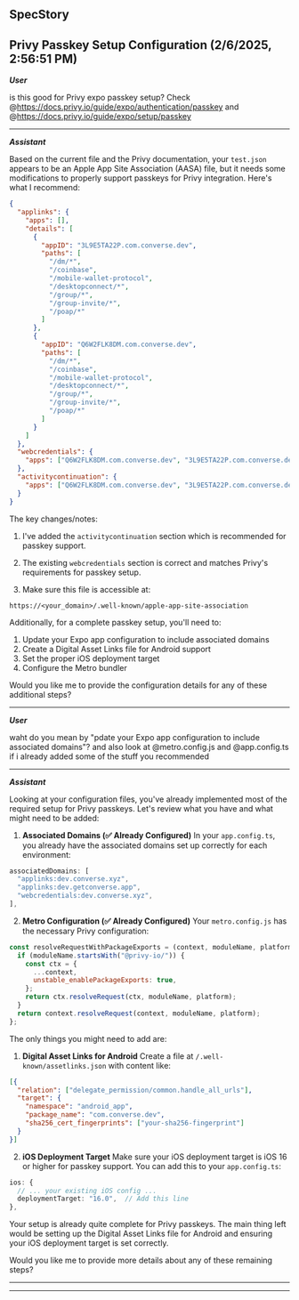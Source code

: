 ## SpecStory

## Privy Passkey Setup Configuration (2/6/2025, 2:56:51 PM)

_**User**_

is this good for Privy expo passkey setup?
Check
@https://docs.privy.io/guide/expo/authentication/passkey  and @https://docs.privy.io/guide/expo/setup/passkey 

---

_**Assistant**_

Based on the current file and the Privy documentation, your `test.json` appears to be an Apple App Site Association (AASA) file, but it needs some modifications to properly support passkeys for Privy integration. Here's what I recommend:

```json:features/onboarding/passkey/test.json
{
  "applinks": {
    "apps": [],
    "details": [
      {
        "appID": "3L9E5TA22P.com.converse.dev",
        "paths": [
          "/dm/*",
          "/coinbase",
          "/mobile-wallet-protocol",
          "/desktopconnect/*",
          "/group/*",
          "/group-invite/*",
          "/poap/*"
        ]
      },
      {
        "appID": "Q6W2FLK8DM.com.converse.dev",
        "paths": [
          "/dm/*",
          "/coinbase",
          "/mobile-wallet-protocol",
          "/desktopconnect/*",
          "/group/*",
          "/group-invite/*",
          "/poap/*"
        ]
      }
    ]
  },
  "webcredentials": {
    "apps": ["Q6W2FLK8DM.com.converse.dev", "3L9E5TA22P.com.converse.dev"]
  },
  "activitycontinuation": {
    "apps": ["Q6W2FLK8DM.com.converse.dev", "3L9E5TA22P.com.converse.dev"]
  }
}
```

The key changes/notes:

1. I've added the `activitycontinuation` section which is recommended for passkey support.

2. The existing `webcredentials` section is correct and matches Privy's requirements for passkey setup.

3. Make sure this file is accessible at:
```
https://<your_domain>/.well-known/apple-app-site-association
```

Additionally, for a complete passkey setup, you'll need to:

1. Update your Expo app configuration to include associated domains
2. Create a Digital Asset Links file for Android support
3. Set the proper iOS deployment target
4. Configure the Metro bundler

Would you like me to provide the configuration details for any of these additional steps?

---

_**User**_

waht do you mean by "pdate your Expo app configuration to include associated domains"? and also look at @metro.config.js  and @app.config.ts if i already added some of the stuff you recommended

---

_**Assistant**_

Looking at your configuration files, you've already implemented most of the required setup for Privy passkeys. Let's review what you have and what might need to be added:

1. **Associated Domains (✅ Already Configured)**
In your `app.config.ts`, you already have the associated domains set up correctly for each environment:
```typescript
associatedDomains: [
  "applinks:dev.converse.xyz",
  "applinks:dev.getconverse.app",
  "webcredentials:dev.converse.xyz",
],
```

2. **Metro Configuration (✅ Already Configured)**
Your `metro.config.js` has the necessary Privy configuration:
```javascript
const resolveRequestWithPackageExports = (context, moduleName, platform) => {
  if (moduleName.startsWith("@privy-io/")) {
    const ctx = {
      ...context,
      unstable_enablePackageExports: true,
    };
    return ctx.resolveRequest(ctx, moduleName, platform);
  }
  return context.resolveRequest(context, moduleName, platform);
};
```

The only things you might need to add are:

1. **Digital Asset Links for Android**
Create a file at `/.well-known/assetlinks.json` with content like:
```json
[{
  "relation": ["delegate_permission/common.handle_all_urls"],
  "target": {
    "namespace": "android_app",
    "package_name": "com.converse.dev",
    "sha256_cert_fingerprints": ["your-sha256-fingerprint"]
  }
}]
```

2. **iOS Deployment Target**
Make sure your iOS deployment target is iOS 16 or higher for passkey support. You can add this to your `app.config.ts`:
```typescript:app.config.ts
ios: {
  // ... your existing iOS config ...
  deploymentTarget: "16.0",  // Add this line
},
```

Your setup is already quite complete for Privy passkeys. The main thing left would be setting up the Digital Asset Links file for Android and ensuring your iOS deployment target is set correctly.

Would you like me to provide more details about any of these remaining steps?

---



---

